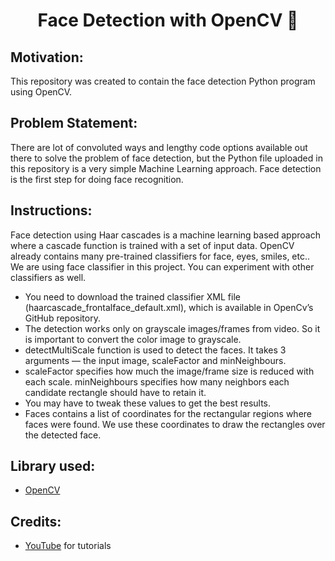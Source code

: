 
<h1 align="center">Face Detection with OpenCV 🎥 </h1>

## Motivation:
This repository was created to contain the face detection Python program using OpenCV.

## Problem Statement:
There are lot of convoluted ways and lengthy code options available out there to solve the problem of face detection, but the Python file uploaded in this repository is a very simple Machine Learning approach. Face detection is the first step for doing face recognition.

## Instructions:
Face detection using Haar cascades is a machine learning based approach where a cascade function is trained with a set of input data. OpenCV already contains many pre-trained classifiers for face, eyes, smiles, etc.. We are using face classifier in this project. You can experiment with other classifiers as well. 

- You need to download the trained classifier XML file (haarcascade_frontalface_default.xml), which is available in OpenCv’s GitHub repository.
- The detection works only on grayscale images/frames from video. So it is important to convert the color image to grayscale.
- detectMultiScale function is used to detect the faces. It takes 3 arguments — the input image, scaleFactor and minNeighbours. 
- scaleFactor specifies how much the image/frame size is reduced with each scale. minNeighbours specifies how many neighbors each candidate rectangle should have to retain it. 
- You may have to tweak these values to get the best results.
- Faces contains a list of coordinates for the rectangular regions where faces were found. We use these coordinates to draw the rectangles over the detected face.

## Library used:
- <a href="https://opencv.org/">OpenCV</a>

## Credits:
- <a href="https://www.youtube.com/">YouTube</a> for tutorials
